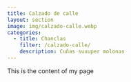 ```yaml
---
title: Calzado de calle
layout: section
image: img/calzado-calle.webp
categories:
  - title: Chanclas
    filter: /calzado-calle/
    description: Cuñas suuuper molonas
---
```


This is the content of my page